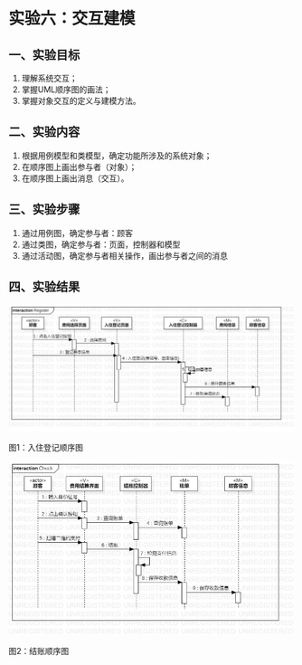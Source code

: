 # 实验六：交互建模

## 一、实验目标

1. 理解系统交互；
2. 掌握UML顺序图的画法；
3. 掌握对象交互的定义与建模方法。

## 二、实验内容

1. 根据用例模型和类模型，确定功能所涉及的系统对象；
2. 在顺序图上画出参与者（对象）；
3. 在顺序图上画出消息（交互）。

## 三、实验步骤

1. 通过用例图，确定参与者：顾客
2. 通过类图，确定参与者：页面，控制器和模型
3. 通过活动图，确定参与者相关操作，画出参与者之间的消息

## 四、实验结果

![入住登记顺序图](./Lab6_Register.jpg)

图1：入住登记顺序图

![结账顺序图](./Lab6_Check.jpg)

图2：结账顺序图